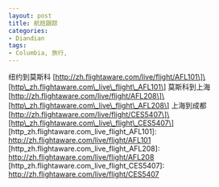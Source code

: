 ```yaml
---
layout: post
title: 航班跟踪
categories:
- Diandian
tags:
- Columbia, 旅行, 
---
```

纽约到莫斯科 \[http://zh.flightaware.com/live/flight/AFL101\]\[http\_zh.flightaware.com\_live\_flight\_AFL101\] 莫斯科到上海 \[http://zh.flightaware.com/live/flight/AFL208\]\[http\_zh.flightaware.com\_live\_flight\_AFL208\] 上海到成都 \[http://zh.flightaware.com/live/flight/CES5407\]\[http\_zh.flightaware.com\_live\_flight\_CES5407\] \[http\_zh.flightaware.com\_live\_flight\_AFL101\]: http://zh.flightaware.com/live/flight/AFL101 \[http\_zh.flightaware.com\_live\_flight\_AFL208\]: http://zh.flightaware.com/live/flight/AFL208 \[http\_zh.flightaware.com\_live\_flight\_CES5407\]: http://zh.flightaware.com/live/flight/CES5407
